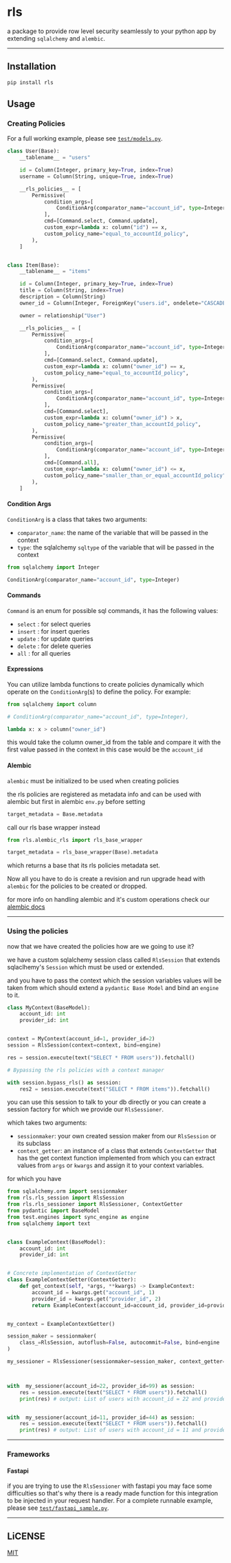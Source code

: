 # rls

a package to provide row level security seamlessly to your python app by extending `sqlalchemy` and `alembic`.

---

## Installation

```bash
pip install rls
```

## Usage

### Creating Policies
For a full working example, please see [`test/models.py`](test/models.py).

```python
class User(Base):
    __tablename__ = "users"

    id = Column(Integer, primary_key=True, index=True)
    username = Column(String, unique=True, index=True)

    __rls_policies__ = [
        Permissive(
            condition_args=[
                ConditionArg(comparator_name="account_id", type=Integer),
            ],
            cmd=[Command.select, Command.update],
            custom_expr=lambda x: column("id") == x,
            custom_policy_name="equal_to_accountId_policy",
        ),
    ]


class Item(Base):
    __tablename__ = "items"

    id = Column(Integer, primary_key=True, index=True)
    title = Column(String, index=True)
    description = Column(String)
    owner_id = Column(Integer, ForeignKey("users.id", ondelete="CASCADE"))

    owner = relationship("User")

    __rls_policies__ = [
        Permissive(
            condition_args=[
                ConditionArg(comparator_name="account_id", type=Integer),
            ],
            cmd=[Command.select, Command.update],
            custom_expr=lambda x: column("owner_id") == x,
            custom_policy_name="equal_to_accountId_policy",
        ),
        Permissive(
            condition_args=[
                ConditionArg(comparator_name="account_id", type=Integer),
            ],
            cmd=[Command.select],
            custom_expr=lambda x: column("owner_id") > x,
            custom_policy_name="greater_than_accountId_policy",
        ),
        Permissive(
            condition_args=[
                ConditionArg(comparator_name="account_id", type=Integer),
            ],
            cmd=[Command.all],
            custom_expr=lambda x: column("owner_id") <= x,
            custom_policy_name="smaller_than_or_equal_accountId_policy",
        ),
    ]
```

#### Condition Args

`ConditionArg` is a class that takes two arguments:
- `comparator_name`: the name of the variable that will be passed in the context
- `type`: the sqlalchemy `sqltype` of the variable that will be passed in the context

```python
from sqlalchemy import Integer

ConditionArg(comparator_name="account_id", type=Integer)
```

#### Commands

`Command` is an enum for possible sql commands, it has the following values:
- `select` : for select queries
- `insert` : for insert queries
- `update` : for update queries
- `delete` : for delete queries
- `all` : for all queries



#### Expressions
You can utilize lambda functions to create policies dynamically which
operate on the `ConditionArg`(s) to define the policy. For example:

```python
from sqlalchemy import column

# ConditionArg(comparator_name="account_id", type=Integer),

lambda x: x > column("owner_id")
```
this would take the column owner_id from the table and compare it with the first value passed in the context
in this case would be the `account_id`

#### Alembic
`alembic` must be initialized  to be used when creating policies


the rls policies are registered as metadata info and can be used with alembic
but first in alembic `env.py` before setting

```python
target_metadata = Base.metadata
```

call our rls base wrapper instead

```python
from rls.alembic_rls import rls_base_wrapper

target_metadata = rls_base_wrapper(Base).metadata
```

which returns a base that its rls policies metadata set.

Now all you have to do is create a revision and run upgrade head with `alembic` for the policies to be created or dropped.

for more info on handling alembic and it's custom operations check our [alembic docs](./alembic.md)

---

### Using the policies

now that we have created the policies how are we going to use it?

we have a custom sqlalchemy session class called `RlsSession` that extends sqlaclhemy's `Session` which must be used or extended.

and you have to pass the context which the session variables values will be taken from which should extend a `pydantic Base Model` and bind an `engine` to it.

```python
class MyContext(BaseModel):
    account_id: int
    provider_id: int


context = MyContext(account_id=1, provider_id=2)
session = RlsSession(context=context, bind=engine)

res = session.execute(text("SELECT * FROM users")).fetchall()

# Bypassing the rls policies with a context manager

with session.bypass_rls() as session:
    res2 = session.execute(text("SELECT * FROM items")).fetchall()
```



you can use this session to talk to your db directly or you can create a session factory
for which we provide our `RlsSessioner`.

which takes two arguments:

- `sessionmaker`: your own created session maker from our `RlsSession` or its subclass
- `context_getter`: an instance of a class that extends `ContextGetter` that has the get context function implemented from which you can extract values from `args` or `kwargs` and assign it to your context variables.

for which you have

```python
from sqlalchemy.orm import sessionmaker
from rls.rls_session import RlsSession
from rls.rls_sessioner import RlsSessioner, ContextGetter
from pydantic import BaseModel
from test.engines import sync_engine as engine
from sqlalchemy import text


class ExampleContext(BaseModel):
    account_id: int
    provider_id: int


# Concrete implementation of ContextGetter
class ExampleContextGetter(ContextGetter):
    def get_context(self, *args, **kwargs) -> ExampleContext:
        account_id = kwargs.get("account_id", 1)
        provider_id = kwargs.get("provider_id", 2)
        return ExampleContext(account_id=account_id, provider_id=provider_id)


my_context = ExampleContextGetter()

session_maker = sessionmaker(
    class_=RlsSession, autoflush=False, autocommit=False, bind=engine
)

my_sessioner = RlsSessioner(sessionmaker=session_maker, context_getter=my_context)



with  my_sessioner(account_id=22, provider_id=99) as session:
    res = session.execute(text("SELECT * FROM users")).fetchall()
    print(res) # output: List of users with account_id = 22 and provider_id = 99


with  my_sessioner(account_id=11, provider_id=44) as session:
    res = session.execute(text("SELECT * FROM users")).fetchall()
    print(res) # output: List of users with account_id = 11 and provider_id = 44
```

---

### Frameworks

#### Fastapi

if you are trying to use the `RlsSessioner` with fastapi you may face some difficulties so that's why there is a ready made function for this integration to be injected in your request handler. For a complete runnable example, please see [`test/fastapi_sample.py`](test/fastapi_sample.py).


---
## LiCENSE
[MIT](./LICENSE)
